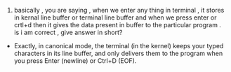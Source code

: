 1. basically , you are saying , when we enter any thing in terminal , it stores in kernal line buffer or terminal line buffer and when we press enter or crtl+d then it gives the data present in buffer to the particular program . is i am correct , give answer in short?
  - Exactly, in canonical mode, the terminal (in the kernel) keeps your typed characters in its line buffer, and only delivers them to the program when you press Enter (newline) or Ctrl+D (EOF).